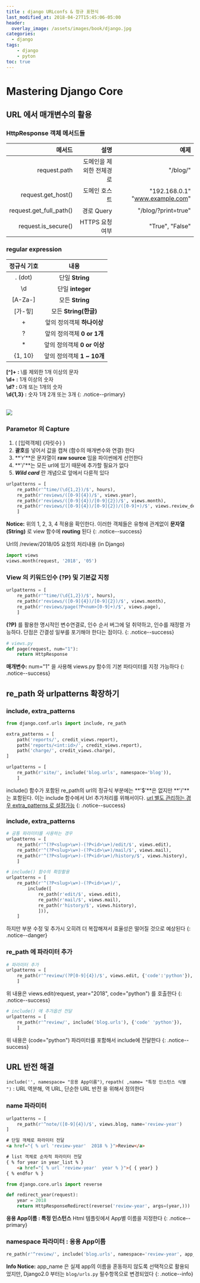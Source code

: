 ```yaml
---
title : django URLconfs & 정규 표현식
last_modified_at: 2018-04-27T15:45:06-05:00
header:
  overlay_image: /assets/images/book/django.jpg
categories:
  - django
tags: 
    - django
    - pyton
toc: true    
---
```



# Mastering Django Core


## URL 에서 매개변수의 활용

### HttpResponse 객체 메서드들

| 메서드                | 설명                     | 예제   |
|----------------------:|-------------------------:|-------:|
|request.path           | 도메인을 제외한 전체경로 | "/blog/"|
|request.get_host()     | 도메인 호스트      | "192.168.0.1" "www.example.com"|
|request.get_full_path()|경로 Query     | "/blog/?print=true"|
|request.is_secure()    |HTTPS 요청여부 | "True", "False" |



### regular expression

| 정규식 기호 |    내용  |
|:-----------:|:--------:|
| . (dot)     | 단일 **String** |
| \d          | 단일 **integer**|
| [A-Za-]     | 모든 **String** |
| [가-힣]     | 모든 **String(한글)** |
| +           | 앞의 정의객체 **하나이상** |
| ?           | 앞의 정의객체 **0 or 1개** |
| *           | 앞의 정의객체 **0 or 이상** |
| {1, 10}     | 앞의 정의객체 **1 ~ 10개** |

**[^\]+ :** \를 제외한 1개 이상의 문자<br>
**\d+ :** 1개 이상의 숫자<br>
**\d? :** 0개 또는 1개의 숫자<br>
**\d{1,3} :** 숫자 1개 2개 또는 3개
{: .notice--primary}

<br>
<img src="http://www.nextree.co.kr/content/images/2016/09/jhkim-140117-RegularExpression-21.png"/>
<br>


### Parametor 의 Capture

1. ( [입력객체] {자릿수} )
2. **괄호**를 넣어서 값을 캡쳐 (함수의 매개변수와 연결) 한다
3. **'r'**은 문자열이 **raw source** 임을 파이썬에게 선언한다
4. **'/'**는 모든 url에 있기 때문에 추가할 필요가 없다 
5. **_Wild card_** 란 개념으로 앞에서 다룬적 있다


```python
urlpatterns = [
    re_path(r'^time/(\d{1,2})/$', hours),
    re_path(r'reviews/([0-9]{4})/$', views.year),
    re_path(r'reviews/([0-9]{4})/[0-9]{2})/$', views.month),
    re_path(r'reviews/([0-9]{4})/[0-9]{2})/([0-9]+)/$', views.review_detail),
    ]
```

**Notice:** 위의 1, 2, 3, 4 적용을 확인한다. 이러한 객체들은 유형에 관계없이 **문자열(String)** 로 view 함수에 **routing** 된다 
{: .notice--success}


Url의 /review/2018/05 요청의 처리내용 (in Django)

```python
import views
views.month(request, '2018', '05')
```


### View 의 **키워드인수 (?P<num>)** 및  기본값 지정

```python
urlpatterns = [
    re_path(r'^time/(\d{1,2})/$', hours),
    re_path(r'reviews/([0-9]{4})/[0-9]{2})/$', views.month),
    re_path(r'reviews/page(?P<num>[0-9]+)/$', views.page),
    ]
```

**(?P<num>)** 를 활용한 명시적인 변수연결로, 인수 순서 버그에 덜 취약하고, 인수를 재정렬 가능하다. 단점은 간결성 일부를 포기해야 한다는 점이다.
{: .notice--success}


```python
# views.py
def page(request, num="1"):
    return HttpResponse
```
    
**매개변수:** num="1" 을 사용해 views.py 함수의 기본 파타미터를 지정 가능하다
{: .notice--success}



## re_path 와 urlpatterns 확장하기

### include, extra_patterns

```python
from django.conf.urls import include, re_path

extra_patterns = [
    path('reports/', credit_views.report),
    path('reports/<int:id>/', credit_views.report),
    path('charge/', credit_views.charge),
]

urlpatterns = [
    re_path(r'site/', include('blog.urls', namespace='blog')),
    ]
```

include() 함수가 포함된 re_path의 url의 정규식 부분에는 **'$'**은 없지만 **'/'**는 포함된다. 이는 include 함수에서 Url 추가처리를 위해서이다. [url 별도 관리하는 경우 extra_patterns 로 설정가능](https://docs.djangoproject.com/en/2.0/topics/http/urls/)
{: .notice--success}


### include, extra_patterns

```python
# 공통 파라미터를 사용하는 경우 
urlpatterns = [
    re_path(r'^(?P<slug>\w+)-(?P<id>\w+)/edit/$', views.edit),
    re_path(r'^(?P<slug>\w+)-(?P<id>\w+)/mail/$', views.mail),
    re_path(r'^(?P<slug>\w+)-(?P<id>\w+)/history/$', views.history),
    ]

# include() 함수의 확장활용
urlpatterns = [
    re_path(r'^(?P<slug>\w+)-(?P<id>\w+)/',
        include([
            re_path(r'edit/$', views.edit),
            re_path(r'mail/$', views.mail),
            re_path(r'history/$', views.history),
            ])),
    ]
```

하지만 부분 수정 및 추가시 오히려 더 복잡해져서 효율성은 떨어질 것으로 예상된다
{: .notice--danger}


### re_path 에 파라미터 추가

```python
# 파라미터 추가
urlpatterns = [
    re_path(r'^review/(?P[0-9]{4})/$', views.edit, {'code':'python'}),
    ]
```

위 내용은 views.edit(request, year="2018", code="python") 를 호출한다
{: .notice--success}


```python
# include() 에 추가옵션 전달
urlpatterns = [
    re_path(r'^review/', include('blog.urls'), {'code' 'python'}),
    ]
```

위 내용은 (code="python") 파라미터를 포함해서 include에 전달한다
{: .notice--success}



## URL 반전 해결

`include('', namespace= "응용 App이름")`, `repath( ,name= "특정 인스턴스 식별 ")` : URL 역분해, 역 URL, 단순한 URL 반전 을 위해서 정의한다


### name 파라미터

```python
urlpatterns = [
    re_path(r'^note/([0-9]{4})/$', views.blog, name='review-year')
]
```


```html 
# 단일 객체로 파라미터 전달
<a href="{ % url 'review-year'  2018 % }">Review</a>
```


```html
# list 객체로 순차적 파라미터 전달
{ % for year in year_list % }
    <a href="{ % url 'review-year'  year % }">{ { year} }
{ % endfor % }
```


```python
from django.core.urls import reverse

def redirect_year(request):
    year = 2018
    return HttpResponseRedirect(reverse('review-year', args=(year,)))
```

**응용 App이름 : 특정 인스턴스** Html 템플릿에서 App별 이름을 지정한다
{: .notice--primary}


### namespace 파라미터 : 응용 App이름

```python
re_path(r'^review/', include('blog.urls', namespace='review-year', app_name='blog'))
```

**Info Notice:** app_name 은 실제 app의 이름을 혼동하지 않도록 선택적으로 활용되었지만, Django2.0 부터는 `blog/urls.py`  필수항목으로 변경되었다 
{: .notice--info}